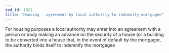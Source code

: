 ```yaml
---
esd_id: 1921
title: "Housing - agreement by local authority to indemnify mortgagee"
---
```


For housing purposes a local authority may enter into an agreement with a person or body making an advance on the security of a house (or a building to be converted into a house that, in the event of default by the mortgagor, the authority binds itself to indemnify the mortgagee

